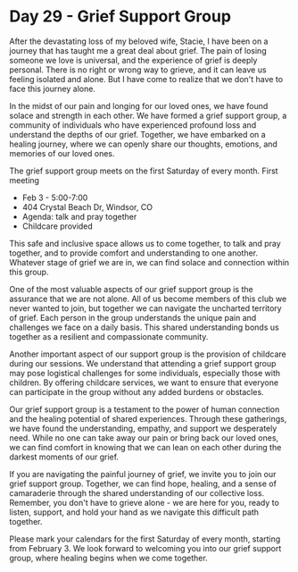 # Day 29 - Grief Support Group

After the devastating loss of my beloved wife, Stacie, I have been on a journey that has taught me a
great deal about grief. The pain of losing someone we love is universal, and the experience of
grief is deeply personal. There is no right or wrong way to grieve, and it can leave us feeling
isolated and alone. But I have come to realize that we don't have to face this journey alone. 

In the midst of our pain and longing for our loved ones, we have found solace and strength in each
other. We have formed a grief support group, a community of individuals who have experienced
profound loss and understand the depths of our grief. Together, we have embarked on a healing
journey, where we can openly share our thoughts, emotions, and memories of our loved ones. 

The grief support group meets on the first Saturday of every month.  First meeting

- Feb 3 - 5:00-7:00
- 404 Crystal Beach Dr, Windsor, CO
- Agenda: talk and pray together
- Childcare provided

This safe and inclusive space allows us to come together, to talk and pray together, and to provide
comfort and understanding to one another. Whatever stage of grief we are in, we can find solace and
connection within this group.

One of the most valuable aspects of our grief support group is the assurance that we are not alone.
All of us become members of this club we never wanted to join, but together we can navigate the
uncharted territory of grief. Each person in the group understands the unique pain and challenges
we face on a daily basis. This shared understanding bonds us together as a resilient and
compassionate community.

Another important aspect of our support group is the provision of childcare during our sessions. We
understand that attending a grief support group may pose logistical challenges for some
individuals, especially those with children. By offering childcare services, we want to ensure that
everyone can participate in the group without any added burdens or obstacles.

Our grief support group is a testament to the power of human connection and the healing potential of
shared experiences. Through these gatherings, we have found the understanding, empathy, and support
we desperately need. While no one can take away our pain or bring back our loved ones, we can find
comfort in knowing that we can lean on each other during the darkest moments of our grief.

If you are navigating the painful journey of grief, we invite you to join our grief support group.
Together, we can find hope, healing, and a sense of camaraderie through the shared understanding of
our collective loss. Remember, you don't have to grieve alone - we are here for you, ready to
listen, support, and hold your hand as we navigate this difficult path together.

Please mark your calendars for the first Saturday of every month, starting from February 3. We look
forward to welcoming you into our grief support group, where healing begins when we come together.